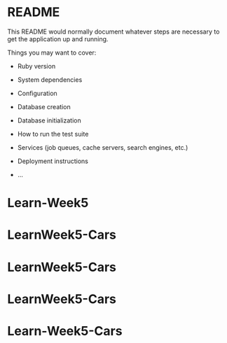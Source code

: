# README

This README would normally document whatever steps are necessary to get the
application up and running.

Things you may want to cover:

* Ruby version

* System dependencies

* Configuration

* Database creation

* Database initialization

* How to run the test suite

* Services (job queues, cache servers, search engines, etc.)

* Deployment instructions

* ...
# Learn-Week5
# LearnWeek5-Cars
# LearnWeek5-Cars
# LearnWeek5-Cars
# Learn-Week5-Cars
